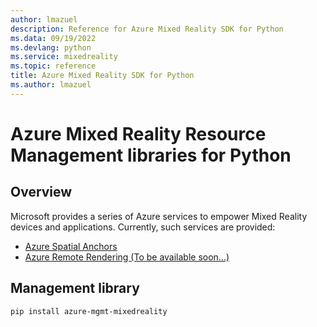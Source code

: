 ```yaml
---
author: lmazuel
description: Reference for Azure Mixed Reality SDK for Python
ms.data: 09/19/2022
ms.devlang: python
ms.service: mixedreality
ms.topic: reference
title: Azure Mixed Reality SDK for Python
ms.author: lmazuel
---
```

# Azure Mixed Reality Resource Management libraries for Python

## Overview

Microsoft provides a series of Azure services to empower Mixed Reality devices and applications. Currently, such services are provided:

* [Azure Spatial Anchors](https://azure.microsoft.com/en-us/services/spatial-anchors/)
* [Azure Remote Rendering (To be available soon...)](https://azure.microsoft.com/en-us/services/remote-rendering/)

## Management library
```bash
pip install azure-mgmt-mixedreality
```